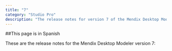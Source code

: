 ```yaml
---
title: "7"
category: "Studio Pro"
description: "The release notes for version 7 of the Mendix Desktop Modeler."
---
```


##This page is in Spanish 

These are the release notes for the Mendix Desktop Modeler version 7:


